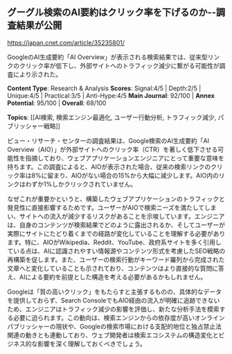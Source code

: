 ## グーグル検索のAI要約はクリック率を下げるのか--調査結果が公開

https://japan.cnet.com/article/35235801/

GoogleのAI生成要約「AI Overview」が表示される検索結果では、従来型リンクのクリック率が低下し、外部サイトへのトラフィック減少に繋がる可能性が調査により示された。

**Content Type**: Research & Analysis
**Scores**: Signal:4/5 | Depth:2/5 | Unique:4/5 | Practical:3/5 | Anti-Hype:4/5
**Main Journal**: 92/100 | **Annex Potential**: 95/100 | **Overall**: 68/100

**Topics**: [[AI検索, 検索エンジン最適化, ユーザー行動分析, トラフィック減少, パブリッシャー戦略]]

ピュー・リサーチ・センターの調査結果は、Google検索のAI生成要約「AI Overview（AIO）」が外部サイトへのクリック率（CTR）を著しく低下させる可能性を指摘しており、ウェブアプリケーションエンジニアにとって重要な意味を持ちます。この調査によると、AIOが表示された場合、従来の検索リンクのクリック率は8%に留まり、AIOがない場合の15%から大幅に減少します。AIO内のリンクはわずか1%しかクリックされていません。

なぜこれが重要かというと、構築したウェブアプリケーションのトラフィックと発見性に直接影響するためです。ユーザーがAIOで検索ニーズを満たしてしまい、サイトへの流入が減少するリスクがあることを示唆しています。エンジニアは、自身のコンテンツが検索結果でどのように露出されるか、そしてユーザーが実際にサイトにたどり着くまでの経路が変化していることを理解する必要があります。特に、AIOがWikipedia、Reddit、YouTube、政府系サイトを多く引用している点は、AIに認識されやすい情報源やコンテンツ形式を考慮したSEO戦略の再構築を促します。また、ユーザーの検索行動がキーワード羅列から完成された文章へと変化していることも示されており、コンテンツはより直接的な質問に答え、AIによる要約を前提とした構造を考える必要があるかもしれません。

Googleは「質の高いクリック」をもたらすと主張するものの、具体的なデータを提供しておらず、Search ConsoleでもAIO経由の流入が明確に追跡できないため、エンジニアはトラフィック減少の影響を評価し、新たな分析手法を模索する必要に迫られます。この動向は、検索エンジンからの依存度が高いオンラインパブリッシャーの現状や、Googleの検索市場における支配的地位と独占禁止法関連の動きとも連動しており、ウェブ開発者は検索エコシステムの構造変化とビジネス的な影響を深く理解しておくべきでしょう。
